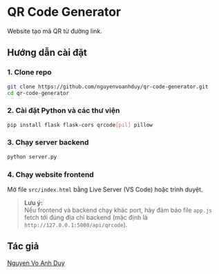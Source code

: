 # QR Code Generator

Website tạo mã QR từ đường link.

## Hướng dẫn cài đặt

### 1. Clone repo

```sh
git clone https://github.com/nguyenvoanhduy/qr-code-generator.git
cd qr-code-generator
```

### 2. Cài đặt Python và các thư viện

```sh
pip install flask flask-cors qrcode[pil] pillow
```

### 3. Chạy server backend

```sh
python server.py
```

### 4. Chạy website frontend

Mở file `src/index.html` bằng Live Server (VS Code) hoặc trình duyệt.

> **Lưu ý:**  
> Nếu frontend và backend chạy khác port, hãy đảm bảo file `app.js` fetch tới đúng địa chỉ backend (mặc định là `http://127.0.0.1:5000/api/qrcode`).

## Tác giả

[Nguyen Vo Anh Duy](https://github.com/nguyenvoanhduy)

